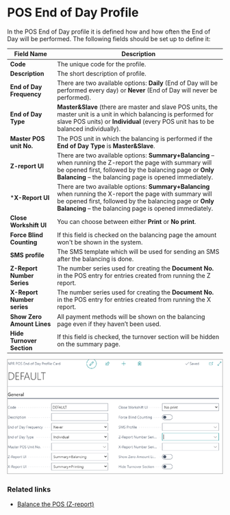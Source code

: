 # POS End of Day Profile

In the POS End of Day profile it is defined how and how often the End of Day will be performed. The following fields should be set up to define it: 

| Field Name      | Description |
| ----------- | ----------- |
| **Code**       | The unique code for the profile.     |
| **Description**   | The short description of profile.        |
| **End of Day Frequency**  |  There are two available options: **Daily** (End of Day will be performed every day) or **Never** (End of Day will never be performed). |
| **End of Day Type** | **Master&Slave** (there are master and slave POS units, the master unit is a unit in which balancing is performed for slave POS units) or **Individual** (every POS unit has to be balanced individually). |
| **Master POS unit No.** | The POS unit in which the balancing is performed if the **End of Day Type** is **Master&Slave**. |
| **Z-report UI** | There are two available options: **Summary+Balancing** – when running the Z-report the page with summary will be opened first, followed by the balancing page or **Only Balancing** – the balancing page is opened immediately. |
| ***X-Report UI** | There are two available options: **Summary+Balancing** when running the X-report the page with summary will be opened first, followed by the balancing page  or **Only Balancing** – the balancing page is opened immediately. |
| **Close Workshift UI** | You can choose between either **Print** or **No print**. |
| **Force Blind Counting** | If this field is checked on the balancing page the amount won't be shown in the system. |
| **SMS profile** | The SMS template which will be used for sending an SMS after the balancing is done. |
| **Z-Report Number Series** | The number series used for creating the **Document No.** in the POS entry for entries created from running the Z report. |
| **X-Report Number series** | The number series used for creating the **Document No.** in the POS entry for entries created from running the X report. |
| **Show Zero Amount Lines** | All payment methods will be shown on the balancing page even if they haven’t been used. |
| **Hide Turnover Section** |  If this field is checked, the turnover section will be hidden on the summary page.

![endofday](../images/End%20of%20day%20profile.PNG)

### Related links

- [Balance the POS (Z-report)](../howto/balance_the_pos.md)